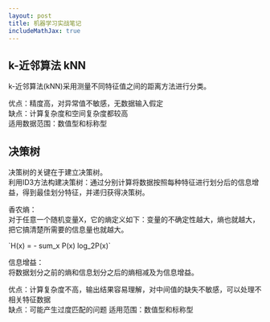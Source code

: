 ```yaml
---
layout: post
title: 机器学习实战笔记
includeMathJax: true
---
```


## k-近邻算法 kNN
k-近邻算法(kNN)采用测量不同特征值之间的距离方法进行分类。

优点：精度高，对异常值不敏感，无数据输入假定  
缺点：计算复杂度和空间复杂度都较高  
适用数据范围：数值型和标称型

## 决策树
决策树的关键在于建立决策树。  
利用ID3方法构建决策树：通过分别计算将数据按照每种特征进行划分后的信息增益，得到最佳划分特征，并递归获得决策树。

香农熵：  
对于任意一个随机变量X，它的熵定义如下：变量的不确定性越大，熵也就越大，把它搞清楚所需要的信息量也就越大。  
<div>
`H(x) = - sum_x P(x) log_2P(x)`
</div>

信息增益：  
将数据划分之前的熵和信息划分之后的熵相减及为信息增益。

优点：计算复杂度不高，输出结果容易理解，对中间值的缺失不敏感，可以处理不相关特征数据  
缺点：可能产生过度匹配的问题
适用范围：数值型和标称型

